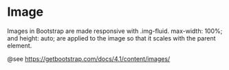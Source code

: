 # Image

Images in Bootstrap are made responsive with .img-fluid. max-width: 100%; and
height: auto; are applied to the image so that it scales with the parent
element.

@see https://getbootstrap.com/docs/4.1/content/images/
